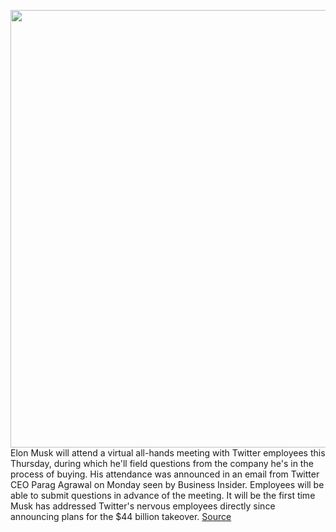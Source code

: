 <img src='https://cdn.vox-cdn.com/thumbor/nqK_B4HdcYHorCLfMQhLRcP3VzY=/0x0:2040x1360/1200x800/filters:focal(857x517:1183x843)/cdn.vox-cdn.com/uploads/chorus_image/image/70973897/VRG_Illo_STK022_K_Radtke_Musk_Stock_Fire_Sad.0.jpg' width='700px' /><br/>
Elon Musk will attend a virtual all-hands meeting with Twitter employees this Thursday, during which he'll field questions from the company he's in the process of buying. His attendance was announced in an email from Twitter CEO Parag Agrawal on Monday seen by Business Insider. Employees will be able to submit questions in advance of the meeting. It will be the first time Musk has addressed Twitter's nervous employees directly since announcing plans for the $44 billion takeover.
<a href='https://www.theverge.com/2022/6/14/23167153/elon-musk-twitter-acquisition-all-hands-employees-questions-takeover'> Source <a/>
